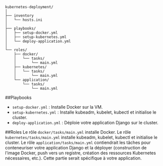 ```
kubernetes-deployment/
│
├── inventory
│   └── hosts.ini
│
├── playbooks/
│   ├── setup-docker.yml
│   ├── setup-kubernetes.yml
│   └── deploy-application.yml
│
└── roles/
    ├── docker/
    │   └── tasks/
    │       └── main.yml
    ├── kubernetes/
    │   └── tasks/
    │       └── main.yml
    └── application/
        └── tasks/
            └── main.yml
```

##Playbooks
- `setup-docker.yml` : Installe Docker sur la VM.
- `setup-kubernetes.yml` : Installe kubeadm, kubelet, kubectl et initialise le cluster.
- `deploy-application.yml` : Déploie votre application Django sur le cluster.

##Roles
Le rôle `docker/tasks/main.yml` installe Docker.
Le rôle `kubernetes/tasks/main.yml` installe kubeadm, kubelet, kubectl et initialise le cluster.
Le rôle `application/tasks/main.yml` contiendrait les tâches pour conteneuriser votre application Django et la déployer (construction de l'image Docker, push vers un registre, création des ressources Kubernetes nécessaires, etc.). Cette partie serait spécifique à votre application.
